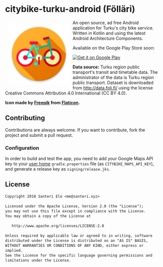 # citybike-turku-android (Fölläri)

<img src="app/src/main/web_hi_res_512.png" align="left"
width="200"
    hspace="10" vspace="10">

An open source, ad free Android application for Turku's city bike service. Written in Kotlin and using the latest Android Architecture Components.

Available on the Google Play Store soon:

<a href="https://play.google.com/store/apps/details?id=xyz.santeri.citybike">
    <img alt="Get it on Google Play"
        height="80"
        src="https://play.google.com/intl/en_us/badges/images/generic/en_badge_web_generic.png" />
</a>

**Data source:** Turku region public transport's transit and timetable data. The administrator of the data is Turku region public transport. Dataset is downloaded from http://data.foli.fi/ using the license Creative Commons Attribution 4.0 International (CC BY 4.0).

**Icon made by [Freepik](http://freepik.com) from [Flaticon](http://flaticon.com).**

## Contributing
Contributions are always welcome. If you want to contribute, fork the project and submit a pull request.

### Configuration
In order to build and test the app, you need to add your Google Maps API key to your [user home](gradle) `gradle.properties` file (as `CITYBIKE_MAPS_API_KEY`), and generate a release key as `signing/release.jks`.

## License

    Copyright 2018 Santeri Elo <me@santeri.xyz>

    Licensed under the Apache License, Version 2.0 (the "License");
    you may not use this file except in compliance with the License.
    You may obtain a copy of the License at

       http://www.apache.org/licenses/LICENSE-2.0

    Unless required by applicable law or agreed to in writing, software
    distributed under the License is distributed on an "AS IS" BASIS,
    WITHOUT WARRANTIES OR CONDITIONS OF ANY KIND, either express or implied.
    See the License for the specific language governing permissions and
    limitations under the License.

[contributors]: https://github.com/iffa/citybike-turku-android/graphs/contributors
[gradle]: https://docs.gradle.org/current/userguide/build_environment.html#sec:gradle_configuration_properties